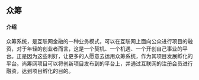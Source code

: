 ## 众筹

#### 介绍
众筹系统，是互联网金融的一种业务模式，可以在互联网上面向公众进行项目的融资，对于年轻的创业者而言，这是一个契机、一个机遇、一个开创自己事业的平台。正是因为这些利好，让更多的人愿意去运用众筹系统，作为其项目发展孵化的平台。尚筹网项目可以将创新项目发布到的平台上，并通过互联网的注册会员进行融资，达到项目孵化的目的。

